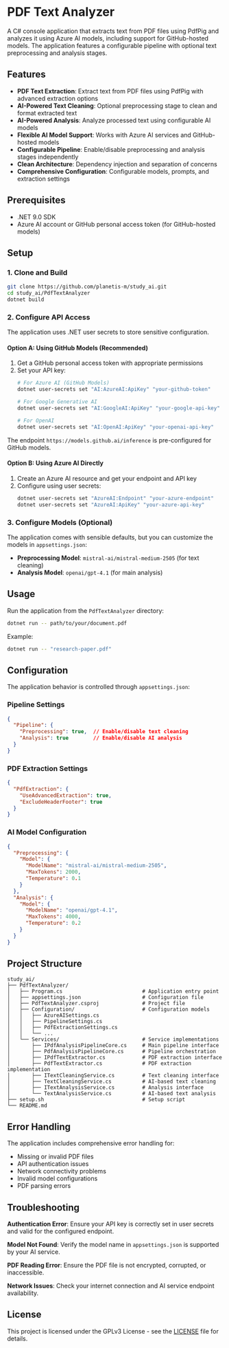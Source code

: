 # PDF Text Analyzer

A C# console application that extracts text from PDF files using PdfPig and analyzes it using Azure AI models, including support for GitHub-hosted models. The application features a configurable pipeline with optional text preprocessing and analysis stages.

## Features

- **PDF Text Extraction**: Extract text from PDF files using PdfPig with advanced extraction options
- **AI-Powered Text Cleaning**: Optional preprocessing stage to clean and format extracted text
- **AI-Powered Analysis**: Analyze processed text using configurable AI models
- **Flexible AI Model Support**: Works with Azure AI services and GitHub-hosted models
- **Configurable Pipeline**: Enable/disable preprocessing and analysis stages independently
- **Clean Architecture**: Dependency injection and separation of concerns
- **Comprehensive Configuration**: Configurable models, prompts, and extraction settings

## Prerequisites

- .NET 9.0 SDK
- Azure AI account or GitHub personal access token (for GitHub-hosted models)

## Setup

### 1. Clone and Build

```bash
git clone https://github.com/planetis-m/study_ai.git
cd study_ai/PdfTextAnalyzer
dotnet build
```

### 2. Configure API Access

The application uses .NET user secrets to store sensitive configuration.

#### Option A: Using GitHub Models (Recommended)

1. Get a GitHub personal access token with appropriate permissions
2. Set your API key:
   ```bash
   # For Azure AI (GitHub Models)
   dotnet user-secrets set "AI:AzureAI:ApiKey" "your-github-token"

   # For Google Generative AI
   dotnet user-secrets set "AI:GoogleAI:ApiKey" "your-google-api-key"

   # For OpenAI
   dotnet user-secrets set "AI:OpenAI:ApiKey" "your-openai-api-key"
   ```

The endpoint `https://models.github.ai/inference` is pre-configured for GitHub models.

#### Option B: Using Azure AI Directly

1. Create an Azure AI resource and get your endpoint and API key
2. Configure using user secrets:
   ```bash
   dotnet user-secrets set "AzureAI:Endpoint" "your-azure-endpoint"
   dotnet user-secrets set "AzureAI:ApiKey" "your-azure-api-key"
   ```

### 3. Configure Models (Optional)

The application comes with sensible defaults, but you can customize the models in `appsettings.json`:

- **Preprocessing Model**: `mistral-ai/mistral-medium-2505` (for text cleaning)
- **Analysis Model**: `openai/gpt-4.1` (for main analysis)

## Usage

Run the application from the `PdfTextAnalyzer` directory:

```bash
dotnet run -- path/to/your/document.pdf
```

Example:
```bash
dotnet run -- "research-paper.pdf"
```

## Configuration

The application behavior is controlled through `appsettings.json`:

### Pipeline Settings
```json
{
  "Pipeline": {
    "Preprocessing": true,  // Enable/disable text cleaning
    "Analysis": true        // Enable/disable AI analysis
  }
}
```

### PDF Extraction Settings
```json
{
  "PdfExtraction": {
    "UseAdvancedExtraction": true,
    "ExcludeHeaderFooter": true
  }
}
```

### AI Model Configuration
```json
{
  "Preprocessing": {
    "Model": {
      "ModelName": "mistral-ai/mistral-medium-2505",
      "MaxTokens": 2000,
      "Temperature": 0.1
    }
  },
  "Analysis": {
    "Model": {
      "ModelName": "openai/gpt-4.1",
      "MaxTokens": 4000,
      "Temperature": 0.2
    }
  }
}
```

## Project Structure

```
study_ai/
├── PdfTextAnalyzer/
│   ├── Program.cs                          # Application entry point
│   ├── appsettings.json                    # Configuration file
│   ├── PdfTextAnalyzer.csproj              # Project file
│   ├── Configuration/                      # Configuration models
│   │   ├── AzureAISettings.cs
│   │   ├── PipelineSettings.cs
│   │   ├── PdfExtractionSettings.cs
│   │   └── ...
│   └── Services/                           # Service implementations
│       ├── IPdfAnalysisPipelineCore.cs     # Main pipeline interface
│       ├── PdfAnalysisPipelineCore.cs      # Pipeline orchestration
│       ├── IPdfTextExtractor.cs            # PDF extraction interface
│       ├── PdfTextExtractor.cs             # PDF extraction implementation
│       ├── ITextCleaningService.cs         # Text cleaning interface
│       ├── TextCleaningService.cs          # AI-based text cleaning
│       ├── ITextAnalysisService.cs         # Analysis interface
│       └── TextAnalysisService.cs          # AI-based text analysis
├── setup.sh                                # Setup script
└── README.md
```

## Error Handling

The application includes comprehensive error handling for:
- Missing or invalid PDF files
- API authentication issues
- Network connectivity problems
- Invalid model configurations
- PDF parsing errors

## Troubleshooting

**Authentication Error**: Ensure your API key is correctly set in user secrets and valid for the configured endpoint.

**Model Not Found**: Verify the model name in `appsettings.json` is supported by your AI service.

**PDF Reading Error**: Ensure the PDF file is not encrypted, corrupted, or inaccessible.

**Network Issues**: Check your internet connection and AI service endpoint availability.

## License

This project is licensed under the GPLv3 License - see the [LICENSE](LICENSE) file for details.
